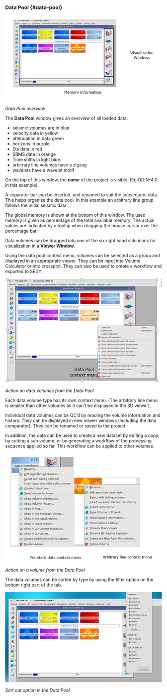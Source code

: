### Data Pool {#data-pool}

![](/assets/002_Getting_Started.png)

_Data Pool overview_

The **Data Pool** window gives an overview of all loaded data:

* seismic volumes are in blue
* velocity data in yellow
* attenuation in data green
* horizons in purple
* Eta data in red
* SRMS data in orange
* Time shifts in light blue.
* arbitrary line volumes have a zigzag
* wavelets have a wavelet motif

On the top of this window, the **name** of the project is visible. \(Eg ODIN-4.0 in this example\).

A separator bar can be inserted, and renamed to suit the subsequent data. This helps organize the data pool. In this example an arbitrary line group follows the initial seismic data.

The global memory is shown at the bottom of this window. The used memory is given as percentage of the total available memory. The actual values are indicated by a tooltip when dragging the mouse cursor over the percentage bar.

Data volumes can be dragged into one of the six right hand side icons for visualization in a **Viewer Window**.

Using the data pool context menu, volumes can be selected as a group and displayed in an appropriate viewer. They can be input into Volume Calculator or into crossplot. They can also be used to create a workflow and exported to SEGY.

![](/assets/003_Getting_Started.png)

_Action on data volumes from the Data Pool_

Each data volume type has its own context menu. \(The arbitrary line menu is smaller than other volumes as it can’t be displayed in the 3D viewer\).

Individual data volumes can be QC’d by reading the volume information and history. They can be displayed in new viewer windows \(including the data comparator\). They can be renamed or saved to the project.

In addition, the data can be used to create a new dataset by editing a copy; by cutting a sub volume; or by generating a workflow of the processing sequence applied so far. This workflow can be applied to other volumes.

![](/assets/004_Getting_Started.png)

_Action on a volume from the Data Pool_

The data volumes can be sorted by type by using the filter option on the bottom right part of the tab.

![](/assets/sortOutOptionInTheDataPool.png)

_Sort out option in the Data Pool_

